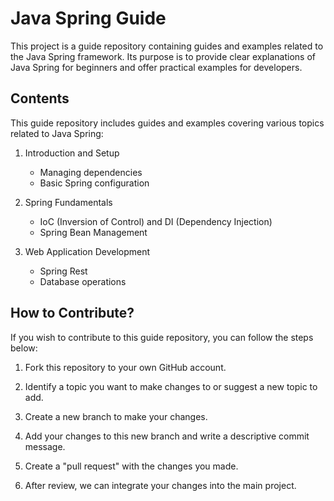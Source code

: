 # Java Spring Guide

This project is a guide repository containing guides and examples related to the Java Spring framework. Its purpose is to provide clear explanations of Java Spring for beginners and offer practical examples for developers.

## Contents

This guide repository includes guides and examples covering various topics related to Java Spring:

1. Introduction and Setup
   - Managing dependencies
   - Basic Spring configuration

2. Spring Fundamentals
   - IoC (Inversion of Control) and DI (Dependency Injection)
   - Spring Bean Management

3. Web Application Development
   - Spring Rest
   - Database operations

## How to Contribute?

If you wish to contribute to this guide repository, you can follow the steps below:

1. Fork this repository to your own GitHub account.

2. Identify a topic you want to make changes to or suggest a new topic to add.

3. Create a new branch to make your changes.

4. Add your changes to this new branch and write a descriptive commit message.

5. Create a "pull request" with the changes you made.

6. After review, we can integrate your changes into the main project.
